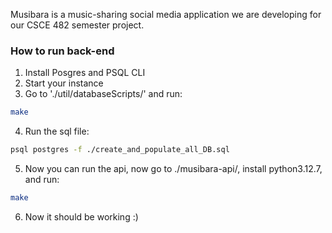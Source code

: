 Musibara is a music-sharing social media application we are developing for our CSCE 482 semester project. 


### How to run back-end
1. Install Posgres and PSQL CLI
2. Start your instance
3. Go to './util/databaseScripts/' and run:
```bash
make
```
4. Run the sql file: 
```bash
psql postgres -f ./create_and_populate_all_DB.sql
```
5. Now you can run the api, now go to ./musibara-api/, install python3.12.7, and run:
```bash
make
```
6. Now it should be working :)


